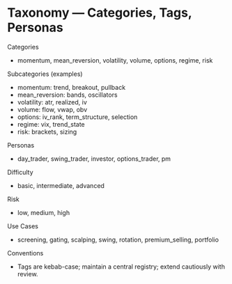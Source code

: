 # Taxonomy — Categories, Tags, Personas

Categories
- momentum, mean_reversion, volatility, volume, options, regime, risk

Subcategories (examples)
- momentum: trend, breakout, pullback
- mean_reversion: bands, oscillators
- volatility: atr, realized, iv
- volume: flow, vwap, obv
- options: iv_rank, term_structure, selection
- regime: vix, trend_state
- risk: brackets, sizing

Personas
- day_trader, swing_trader, investor, options_trader, pm

Difficulty
- basic, intermediate, advanced

Risk
- low, medium, high

Use Cases
- screening, gating, scalping, swing, rotation, premium_selling, portfolio

Conventions
- Tags are kebab-case; maintain a central registry; extend cautiously with review.

